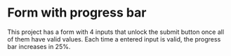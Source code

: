 # Form with progress bar

This project has a form with 4 inputs that unlock the submit button once all of them have valid values. Each time a entered input is valid, the progress
bar increases in 25%.

